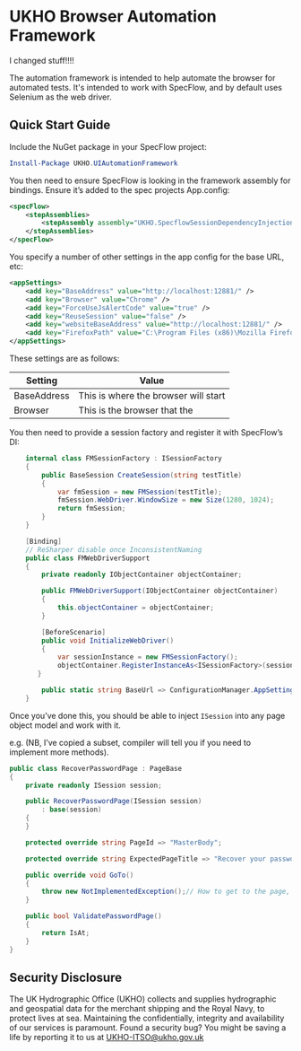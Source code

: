 # UKHO Browser Automation Framework

I changed stuff!!!!

The automation framework is intended to help automate the browser for automated tests. It's intended to work with SpecFlow, and by default uses Selenium as the web driver.

## Quick Start Guide

 Include the NuGet package in your SpecFlow project:

```powershell
Install-Package UKHO.UIAutomationFramework
```

 You then need to ensure SpecFlow is looking in the framework assembly for bindings. Ensure it’s added to the spec projects App.config:

```xml
<specFlow>
    <stepAssemblies>
        <stepAssembly assembly="UKHO.SpecflowSessionDependencyInjection" />
    </stepAssemblies>
</specFlow>
```

You specify a number of other settings in the app config for the base URL, etc:

```xml
<appSettings>
    <add key="BaseAddress" value="http://localhost:12881/" />
    <add key="Browser" value="Chrome" />
    <add key="ForceUseJsAlertCode" value="true" />
    <add key="ReuseSession" value="false" />
    <add key="websiteBaseAddress" value="http://localhost:12881/" />
    <add key="FirefoxPath" value="C:\Program Files (x86)\Mozilla Firefox\firefox.exe" />
</appSettings>
```

These settings are as follows:

| Setting | Value  |
|---------|--------|
| BaseAddress | This is where the browser will start |
| Browser | This is the browser that the |

You then need to provide a session factory and register it with SpecFlow’s DI:

```C#
    internal class FMSessionFactory : ISessionFactory
    {
        public BaseSession CreateSession(string testTitle)
        {
            var fmSession = new FMSession(testTitle);
            fmSession.WebDriver.WindowSize = new Size(1280, 1024);
            return fmSession;
        }
    }

    [Binding]
    // ReSharper disable once InconsistentNaming
    public class FMWebDriverSupport
    {
        private readonly IObjectContainer objectContainer;

        public FMWebDriverSupport(IObjectContainer objectContainer)
        {
            this.objectContainer = objectContainer;
        }

        [BeforeScenario]
        public void InitializeWebDriver()
        {
            var sessionInstance = new FMSessionFactory();
            objectContainer.RegisterInstanceAs<ISessionFactory>(sessionInstance);
       }

        public static string BaseUrl => ConfigurationManager.AppSettings["BaseAddress"];
    }
```

Once you’ve done this, you should be able to inject ```ISession``` into any page object model and work with it.

e.g. (NB, I’ve copied a subset, compiler will tell you if you need to implement more methods).

```C#
public class RecoverPasswordPage : PageBase
{
    private readonly ISession session;

    public RecoverPasswordPage(ISession session)
        : base(session)
    {
    }

    protected override string PageId => "MasterBody";

    protected override string ExpectedPageTitle => "Recover your password";

    public override void GoTo()
    {
        throw new NotImplementedException();// How to get to the page, e.g. Session.WebDriver.GoToUrl("~/Catalog/Geo"); Usually, not required
    }

    public bool ValidatePasswordPage()
    {
        return IsAt;
    }
}
```

## Security Disclosure

The UK Hydrographic Office (UKHO) collects and supplies hydrographic and geospatial data for the merchant shipping and the Royal Navy, to protect lives at sea. Maintaining the confidentially, integrity and availability of our services is paramount. Found a security bug? You might be saving a life by reporting it to us at UKHO-ITSO@ukho.gov.uk

